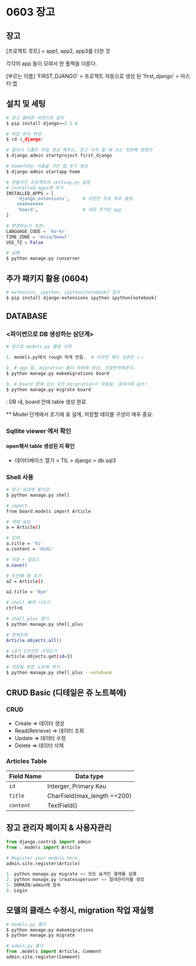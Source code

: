 # 0603 장고



## 장고 

[프로젝트 루트] 
= app1, app2, app3를 더한 것 

각각의 app 들이 모여서 한 플젝을 이룬다.

[부르는 이름] 
'FIRST_DJANGO' > 프로젝트
자동으로 생성 된 'first_django' > 마스터 앱 



## 설치 및 세팅

```python
# 장고 올바른 버전으로 설치
$ pip install django==2.1.8

# 파일 위치 변경
$ cd 4_django/

# 알아서 디폴트 파일 생성 해주는, 장고 시작 할 때 쓰는 첫번째 명령어 
$ django-admin startproject first_django

# home이라는 이름을 가진 앱 추가 생성 
$ django-admin startapp home

# 만들어진 프로젝트의 setting.py 설정
# installed apps에 추가 
INSTALLED_APPS = [
    'django_extensions',     # 이런건 주로 위로 올림 
 	##########
    'board',                 # 새로 추가된 app   
]

# 변경하는거 추천~
LANGUAGE_CODE = 'ko-kr'
TIME_ZONE = 'Asia/Seoul'
USE_TZ = False

# 실행 
$ python manage.py runserver
```



## 추가 패키지 활용 (0604)

```python
# extension, ipython, ipython[notebook] 설치 
$ pip install django-extensions ipython ipython[notebook]
```



## DATABASE

###  <파이썬으로 DB 생성하는 삼단계>

```python
# 첨으로 models.py 활용 시작

1. models.py에서 rough 하게 만듬.  # 이것만 해도 상관은 ㄴㄴ

2. # app 밑, migration 폴더 하위에 생성; 초벌번역해준다.
$ python manage.py makemigrations board

3. # board 앱에 있는 모든 mirgration이 적용됨; 결제서류 get!
$ python manage.py migrate board 
```

: DB 내, board 안에 table 생성 완료  

** Model 단계에서 초기에 표 설계, 저장할 테이블 구성이 매우 중요. 



### Sqllite viewer 에서 확인 

#### open해서 table 생성된 지 확인 

* 데이터베이스 열기 > TIL > django > db.sql3  



### Shell 사용

```sh
# 장고 세상에 들어감 
$ python manage.py shell

# import
from board.models import Article

# 객체 생성
a = Article()

# 입력
a.title = 'hi'
a.content = 'HiHi'

# 저장 + 업로드
a.save()

# 두번째 행 추가 
a2 = Article()

a2.title = 'Bye'

# shell 빠져 나오기 
ctrl+d

# shell_plus 열기
$ python manage.py shell_plus

# 전체조회
Article.objects.all() 

# id가 1인것만 가져오기
Article.objects.get(id=1) 

# 저장을 위한 노트북 켜기 
$ python manage.py shell_plus --notebook

```



## CRUD Basic  (디테일은 쥬 노트북에)

### CRUD 
* Create => 데이터 생성
* Read(Retrieve) => 데이터 조회 
* Update => 데이터 수정
* Delete => 데이터 삭제 

### Articles Table

| Field  Name                   | Data type |
| ----------------------------- | --------- |
| `id` | Interger, Primary Keu |
| `title` | CharField(max_length ==200) |
| `content` | TextField() |



## 장고 관리자 페이지 & 사용자관리

```python
from django.contrib import admin
from . models import Article

# Register your models here.
admin.site.register(Article)

1. python manage.py migrate => 모든 숨겨진 결재를 실행 
2. python manage.py createsuperuser => 절대관리자를 생성
3. DOMAIN/admin에 접속 
4. Login

```



## 모델의 클래스 수정시, migration 작업 재실행 

```python
# models.py 폴더
$ python manage.py makemigrations
$ python manage.py migrate

# admin.py 폴더
from .models import Article, Comment
admin.site.register(Comment)
```




